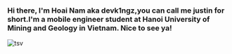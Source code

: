### Hi there, I'm Hoai Nam aka devk1ngz,you can call me justin for short.I'm a mobile engineer student at Hanoi University of Mining and Geology in Vietnam. Nice to see ya!

![tsv](https://github.com/devk1ngz/devk1ngz/assets/146331531/00ec3e0d-c42a-4653-b976-cd523efedaa0)

<!--
**devk1ngz/devk1ngz** is a ✨ _special_ ✨ repository because its `README.md` (this file) appears on your GitHub profile.

Here are some ideas to get you started:

- 🔭 I’m currently working on ...
- 🌱 I’m currently learning ...
- 👯 I’m looking to collaborate on ...
- 🤔 I’m looking for help with ...
- 💬 Ask me about ...
- 📫 How to reach me: ...
- 😄 Pronouns: ...
- ⚡ Fun fact: ...
-->
